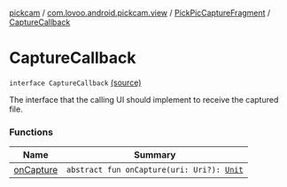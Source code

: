[pickcam](../../../index.md) / [com.lovoo.android.pickcam.view](../../index.md) / [PickPicCaptureFragment](../index.md) / [CaptureCallback](./index.md)

# CaptureCallback

`interface CaptureCallback` [(source)](https://github.com/lovoo/android-pickpic/blob/master/pickcam/src/main/kotlin/com/lovoo/android/pickcam/view/PickPicCaptureFragment.kt#L150)

The interface that the calling UI should implement to receive the captured file.

### Functions

| Name | Summary |
|---|---|
| [onCapture](on-capture.md) | `abstract fun onCapture(uri: Uri?): `[`Unit`](https://kotlinlang.org/api/latest/jvm/stdlib/kotlin/-unit/index.html) |
